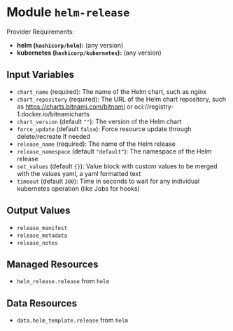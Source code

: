 
# Module `helm-release`

Provider Requirements:
* **helm (`hashicorp/helm`):** (any version)
* **kubernetes (`hashicorp/kubernetes`):** (any version)

## Input Variables
* `chart_name` (required): The name of the Helm chart, such as nginx
* `chart_repository` (required): The URL of the Helm chart repository, such as https://charts.bitnami.com/bitnami or oci://registry-1.docker.io/bitnamicharts
* `chart_version` (default `""`): The version of the Helm chart
* `force_update` (default `false`): Force resource update through delete/recreate if needed
* `release_name` (required): The name of the Helm release
* `release_namespace` (default `"default"`): The namespace of the Helm release
* `set_values` (default `{}`): Value block with custom values to be merged with the values yaml, a yaml formatted text
* `timeout` (default `300`): Time in seconds to wait for any individual kubernetes operation (like Jobs for hooks)

## Output Values
* `release_manifest`
* `release_metadata`
* `release_notes`

## Managed Resources
* `helm_release.release` from `helm`

## Data Resources
* `data.helm_template.release` from `helm`

